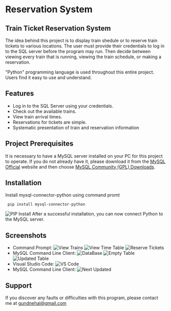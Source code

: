 # Reservation System
## Train Ticket Reservation System

The idea behind this project is to display train shedule or to reserve train tickets to various locations. The user must provide their credentials to log in to the SQL server before the program may run. Then decide between viewing every train that is running, viewing the train schedule, or making a reservation. 

"Python" programming language is used throughout this entire project. Users find it easy to use and understand.

## Features

- Log in to the SQL Server using your credentials.
- Check out the available trains.
- View train arrival times.
- Reservations for tickets are simple.
- Systematic presentation of train and reservation information


## Project Prerequisites

It is necessary to have a MySQL server installed on your PC for this project to operate. If you do not already have it, please download it from the [MySQL Official](https://www.mysql.com/downloads/) website and then choose [MySQL Community (GPL) Downloads](https://dev.mysql.com/downloads/).

## Installation
Install mysql-connector-python using command promt
```
 pip install mysql-connector-python
```
![PIP Install](https://user-images.githubusercontent.com/108085377/178277577-634b654f-5606-4f23-9445-24c11e067a91.JPG)
After a successful installation, you can now 
connect Python to the MySQL server.

## Screenshots
- Command Prompt:
![View Trains](https://user-images.githubusercontent.com/108085377/178270888-1f556ce8-8388-4d5e-b27c-6d657b31bea9.JPG)
![View Time Table](https://user-images.githubusercontent.com/108085377/178271926-4d17941e-95dc-4e04-85e8-699d73ba13e4.JPG)
![Reserve Tickets](https://user-images.githubusercontent.com/108085377/178271128-f787d4a0-5c89-4d90-9f32-7ed29d0f48a9.JPG)
- MySQL Command Line Client:
![DataBase](https://user-images.githubusercontent.com/108085377/178271387-755950ef-9934-4b97-9baf-e4693c5a9bfd.JPG)
![Empty Table](https://user-images.githubusercontent.com/108085377/178271412-854947fa-5403-402e-b969-3a8302c7d600.JPG)
![Updated Table](https://user-images.githubusercontent.com/108085377/178271434-476668cb-5657-47a9-95e2-00170b294b99.JPG)
- Visual Studio Code:
![VS Code](https://user-images.githubusercontent.com/108085377/178274051-72413ce5-0791-4104-a4d6-cf82ab232295.JPG)
- MySQL Command Line Client:
![Next Updated](https://user-images.githubusercontent.com/108085377/178274139-d625d4fa-cea3-4265-adb9-0d0127644bd6.JPG)


## Support

If you discover any faults or difficulties with this program, please contact me at gundnehal@gmail.com
